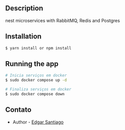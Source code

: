 ## Description

nest microservices with RabbitMQ, Redis and Postgres

## Installation

```bash
$ yarn install or npm install
```

## Running the app

```bash
# Inicia serviços em docker
$ sudo docker compose up -d
```

```bash
# Finaliza serviços em docker
$ sudo docker compose down
```

## Contato

- Author - [Edgar Santiago](https://www.yukon-project.com/)
